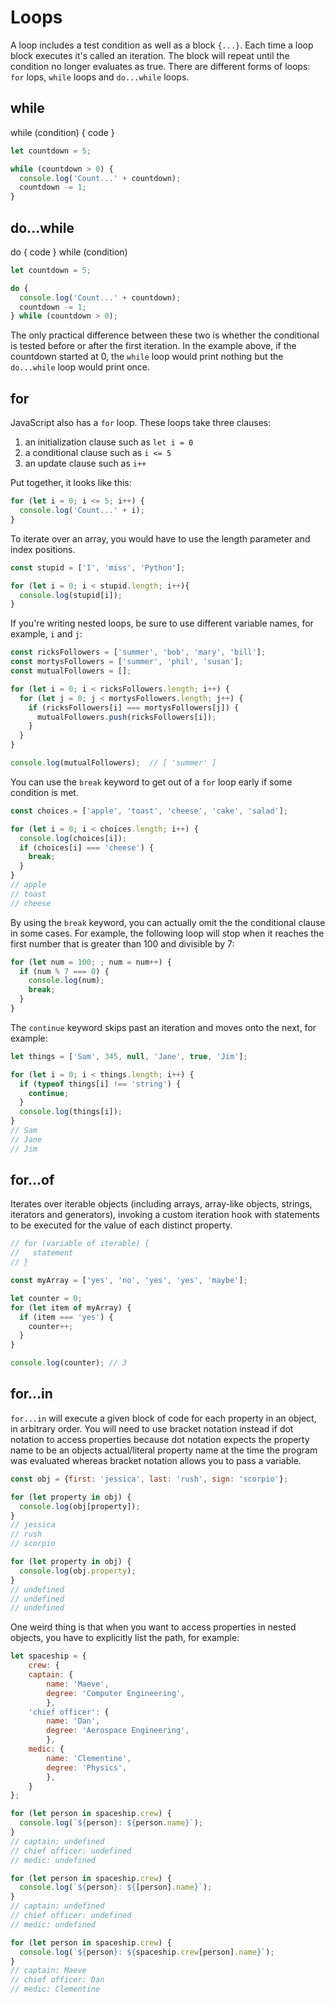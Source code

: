 # Loops

A loop includes a test condition as well as a block `{...}`. Each time a loop block executes it's called an iteration. The block will repeat until the condition no longer evaluates as true. There are different forms of loops: `for` lops, `while` loops and `do...while` loops.


## while

while (condition) { code }

```javascript
let countdown = 5;

while (countdown > 0) {
  console.log('Count...' + countdown);
  countdown -= 1;
}
```

## do...while

do { code } while (condition)

```javascript
let countdown = 5;

do {
  console.log('Count...' + countdown);
  countdown -= 1;
} while (countdown > 0);
```

The only practical difference between these two is whether the conditional is tested before or after the first iteration. In the example above, if the countdown started at 0, the `while` loop would print nothing but the `do...while` loop would print once.

## for

JavaScript also has a `for` loop. These loops take three clauses:

1. an initialization clause such as `let i = 0`
2. a conditional clause such as `i <= 5`
3. an update clause such as `i++`

Put together, it looks like this:
```javascript
for (let i = 0; i <= 5; i++) {
  console.log('Count...' + i);
}
```

To iterate over an array, you would have to use the length parameter and index positions.

```javascript
const stupid = ['I', 'miss', 'Python'];

for (let i = 0; i < stupid.length; i++){
  console.log(stupid[i]);
}
```

If you're writing nested loops, be sure to use different variable names, for example, `i` and `j`:

```javascript  
const ricksFollowers = ['summer', 'bob', 'mary', 'bill'];
const mortysFollowers = ['summer', 'phil', 'susan'];
const mutualFollowers = [];

for (let i = 0; i < ricksFollowers.length; i++) {
  for (let j = 0; j < mortysFollowers.length; j++) {
    if (ricksFollowers[i] === mortysFollowers[j]) {
      mutualFollowers.push(ricksFollowers[i]);
    }
  }
}

console.log(mutualFollowers);  // [ 'summer' ]
```

You can use the `break` keyword to get out of a `for` loop early if some condition is met.

```javascript
const choices = ['apple', 'toast', 'cheese', 'cake', 'salad'];

for (let i = 0; i < choices.length; i++) {
  console.log(choices[i]);
  if (choices[i] === 'cheese') {
    break;
  }
}
// apple
// toast
// cheese
```

By using the `break` keyword, you can actually omit the the conditional clause in some cases. For example, the following loop will stop when it reaches the first number that is greater than 100 and divisible by 7:

```Javascript
for (let num = 100; ; num = num++) {
  if (num % 7 === 0) {
    console.log(num);
    break;
  }
}
```

The `continue` keyword skips past an iteration and moves onto the next, for example:

```javascript
let things = ['Sam', 345, null, 'Jane', true, 'Jim'];

for (let i = 0; i < things.length; i++) {
  if (typeof things[i] !== 'string') {
    continue;
  }
  console.log(things[i]);
}
// Sam
// Jane
// Jim
```


## for...of

Iterates over iterable objects (including arrays, array-like objects, strings, iterators and generators), invoking a custom iteration hook with statements to be executed for the value of each distinct property.

```javascript
// for (variable of iterable) {
//   statement
// }

const myArray = ['yes', 'no', 'yes', 'yes', 'maybe'];

let counter = 0;
for (let item of myArray) {
  if (item === 'yes') {
    counter++;
  }
}

console.log(counter); // 3
```


## for...in

`for...in` will execute a given block of code for each property in an object, in arbitrary order. You will need to use bracket notation instead if dot notation to access properties because dot notation expects the property name to be an objects actual/literal property name at the time the program was evaluated whereas bracket notation allows you to pass a variable.

```javascript
const obj = {first: 'jessica', last: 'rush', sign: 'scorpio'};

for (let property in obj) {
  console.log(obj[property]);
}
// jessica
// rush
// scorpio

for (let property in obj) {
  console.log(obj.property);
}
// undefined
// undefined
// undefined
```

One weird thing is that when you want to access properties in nested objects, you have to explicitly list the path, for example:

```javascript
let spaceship = {
    crew: {
    captain: {
        name: 'Maeve',
        degree: 'Computer Engineering',
        },
    'chief officer': {
        name: 'Dan',
        degree: 'Aerospace Engineering',
        },
    medic: {
        name: 'Clementine',
        degree: 'Physics',
        },
    }
};

for (let person in spaceship.crew) {
  console.log(`${person}: ${person.name}`);
}
// captain: undefined
// chief officer: undefined
// medic: undefined

for (let person in spaceship.crew) {
  console.log(`${person}: ${[person].name}`);
}
// captain: undefined
// chief officer: undefined
// medic: undefined

for (let person in spaceship.crew) {
  console.log(`${person}: ${spaceship.crew[person].name}`);
}
// captain: Maeve
// chief officer: Dan
// medic: Clementine
```
